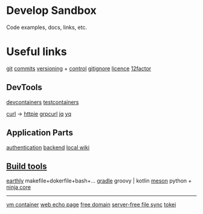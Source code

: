 # Develop Sandbox

Code examples, docs, links, etc.

# Useful links
[git](https://git-scm.com/doc)
[commits](https://www.conventionalcommits.org)
[versioning](https://semver.org/) + [control](https://github.com/peritus/bumpversion)
[gitignore](https://docs.gitignore.io/)
[licence](https://choosealicense.com/)
[12factor](https://12factor.net/)

## DevTools
[devcontainers](https://containers.dev/)
[testcontainers](https://testcontainers.com/)

[curl](linux/curl.md) -> [httpie](https://httpie.io/docs/cli/main-features)
[grpcurl](https://github.com/fullstorydev/grpcurl)
[jq](https://jqlang.github.io/jq/)
[yq](https://mikefarah.gitbook.io/yq/)

## Application Parts
[authentication](https://github.com/authorizerdev/authorizer)
[backend](https://github.com/pocketbase/pocketbase)
[local wiki](https://help.obsidian.md/Home)

## [Build tools](http://lostapp.ru/soft/gnu-make)
[earthly](https://earthly.dev/) makefile+dokerfile+bash+...
[gradle](https://gradle.org/) groovy | kotlin
[meson](https://mesonbuild.com/) python + [ninja core](https://ninja-build.org/)

---
[vm container](https://github.com/kata-containers/)
[web echo page](http://termbin.com/)
[free domain](https://freemyip.com/)
[server-free file sync](https://syncthing.net/)
[tokei](https://github.com/XAMPPRocky/tokei)
